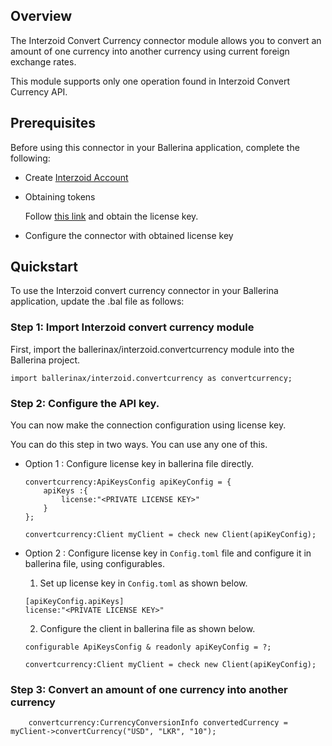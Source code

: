 ## Overview

The Interzoid Convert Currency connector module allows you to convert an amount of one currency into another currency using current foreign exchange rates.

This module supports only one operation found in Interzoid Convert Currency API.

## Prerequisites
Before using this connector in your Ballerina application, complete the following:
* Create [Interzoid Account](https://www.interzoid.com/register)
* Obtaining tokens
        
    Follow [this link](https://www.interzoid.com/account) and obtain the license key.

* Configure the connector with obtained license key

## Quickstart

To use the Interzoid convert currency connector in your Ballerina application, update the .bal file as follows:

### Step 1: Import Interzoid convert currency module
First, import the ballerinax/interzoid.convertcurrency module into the Ballerina project.

```ballerina
import ballerinax/interzoid.convertcurrency as convertcurrency;
```

### Step 2: Configure the API key.
You can now make the connection configuration using license key.

You can do this step in two ways. You can use any one of this.

- Option 1 :
    Configure license key in ballerina file directly. 

    ```ballerina
    convertcurrency:ApiKeysConfig apiKeyConfig = {
        apiKeys :{
            license:"<PRIVATE LICENSE KEY>"
        }
    };

    convertcurrency:Client myClient = check new Client(apiKeyConfig);
    ```

- Option 2 :
    Configure license key in `Config.toml` file and configure it in ballerina file, using configurables. 

    1. Set up license key in `Config.toml` as shown below.
    ```
    [apiKeyConfig.apiKeys]
    license:"<PRIVATE LICENSE KEY>"
    ```

    2. Configure the client in ballerina file as shown below.
    ```ballerina
    configurable ApiKeysConfig & readonly apiKeyConfig = ?;

    convertcurrency:Client myClient = check new Client(apiKeyConfig);
    ```

### Step 3: Convert an amount of one currency into another currency

```ballerina
    convertcurrency:CurrencyConversionInfo convertedCurrency = myClient->convertCurrency("USD", "LKR", "10");
```
